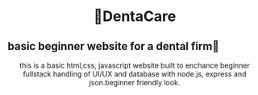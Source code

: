<html>

  <h1 align=center color:blue;>🦷DentaCare</h1>
  <h2>basic beginner website for a dental firm🙂</h2>
  
  <div>
  <p align=center>this is a basic html,css, javascript website built to enchance beginner fullstack handling of
  UI/UX and database with node.js, express and json.beginner friendly look.
  </p>
  </div>  
</html>
